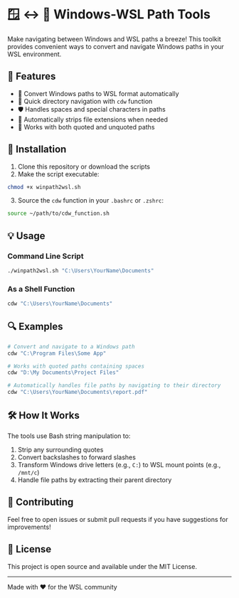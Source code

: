 # 🪟 ↔️ 🐧 Windows-WSL Path Tools

Make navigating between Windows and WSL paths a breeze! This toolkit provides convenient ways to convert and navigate Windows paths in your WSL environment.

## 🎯 Features

- 🔄 Convert Windows paths to WSL format automatically
- 📂 Quick directory navigation with `cdw` function
- 🛡️ Handles spaces and special characters in paths
- 📝 Automatically strips file extensions when needed
- 💪 Works with both quoted and unquoted paths

## 🚀 Installation

1. Clone this repository or download the scripts
2. Make the script executable:
```bash
chmod +x winpath2wsl.sh
```
3. Source the `cdw` function in your `.bashrc` or `.zshrc`:
```bash
source ~/path/to/cdw_function.sh
```

## 💡 Usage

### Command Line Script
```bash
./winpath2wsl.sh "C:\Users\YourName\Documents"
```

### As a Shell Function
```bash
cdw "C:\Users\YourName\Documents"
```

## 🔍 Examples

```bash
# Convert and navigate to a Windows path
cdw "C:\Program Files\Some App"

# Works with quoted paths containing spaces
cdw "D:\My Documents\Project Files"

# Automatically handles file paths by navigating to their directory
cdw "C:\Users\YourName\Documents\report.pdf"
```

## 🛠️ How It Works

The tools use Bash string manipulation to:
1. Strip any surrounding quotes
2. Convert backslashes to forward slashes
3. Transform Windows drive letters (e.g., `C:`) to WSL mount points (e.g., `/mnt/c`)
4. Handle file paths by extracting their parent directory

## 🤝 Contributing

Feel free to open issues or submit pull requests if you have suggestions for improvements!

## 📜 License

This project is open source and available under the MIT License.

---

Made with ❤️ for the WSL community
